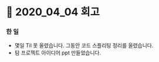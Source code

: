 # :bookmark: 2020_04_04 회고

### 한 일

- 몇일 Til 못 올렸습니다. 그동안 코드 스플리팅 정리를 올렸습니다.
- 탐 프로젝트 아이디어 ppt 만들었습니다.
